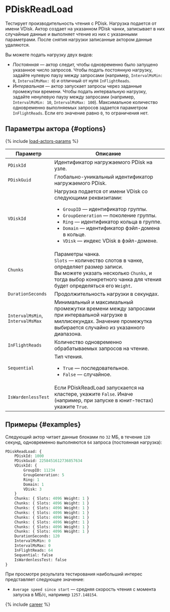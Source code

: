 # PDiskReadLoad

Тестирует производительность чтения с PDisk. Нагрузка подается от имени VDisk. Актор создает на указанном PDisk чанки, записывает в них случайные данные и выполняет чтение из них с указанными параметрами. После снятия нагрузки записанные актором данные удаляются.

Вы можете подать нагрузку двух видов:

* _Постоянная_ — актор следит, чтобы одновременно было запущено указанное число запросов. Чтобы подать постоянную нагрузку, задайте нулевую паузу между запросами (например, `IntervalMsMin: 0`, `IntervalMsMax: 0`) и отличный от нуля `InFlightReads`.
* _Интервальная_ — актор запускает запросы через заданные промежутки времени. Чтобы подать интервальную нагрузку, задайте ненулевую паузу между запросами (например, `IntervalMsMin: 10`, `IntervalMsMax: 100`). Максимальное количество одновременно выполняемых запросов задается параметром `InFlightReads`. Если его значение равно `0`, то ограничения нет.

## Параметры актора {#options}

{% include [load-actors-params](../_includes/load-actors-params.md) %}

| Параметр                             | Описание                                                                                                                                                                                                                                                                                                          |
|--------------------------------------|-------------------------------------------------------------------------------------------------------------------------------------------------------------------------------------------------------------------------------------------------------------------------------------------------------------------|
| `PDiskId`                            | Идентификатор нагружаемого PDisk на узле.                                                                                                                                                                                                                                                                         |
| `PDiskGuid`                          | Глобально-уникальный идентификатор нагружаемого PDisk.                                                                                                                                                                                                                                                            |
| `VDiskId`                            | Нагрузка подается от имени VDisk со следующими реквизитами:<ul><li>`GroupID` — идентификатор группы.</li><li>`GroupGeneration` — поколение группы.</li><li>`Ring` — идентификатор кольца в группе.</li><li>`Domain` — идентификатор фэйл-домена в кольце.</li><li>`VDisk` — индекс VDisk в фэйл-домене.</li></ul> |
| `Chunks`                             | Параметры чанка.<br/>`Slots` — количество слотов в чанке, определяет размер записи.<br/>Вы можете указать несколько `Chunks`, и тогда выбор конкретного чанка для чтения будет определяться его `Weight`.                                                                                                         |
| `DurationSeconds`                    | Продолжительность нагрузки в секундах.                                                                                                                                                                                                                                                                            |
| `IntervalMsMin`,<br/>`IntervalMsMax` | Минимальный и максимальный промежутки времени между запросами при интервальной нагрузке в миллисекундах. Значение промежутка выбирается случайно из указанного диапазона.                                                                                                                                         |
| `InFlightReads`                      | Количество одновременно обрабатываемых запросов на чтение.                                                                                                                                                                                                                                                        |
| `Sequential`                         | Тип чтения.<ul><li>`True` — последовательное.</li><li>`False` — случайное.</li></ul>                                                                                                                                                                                                                              |
| `IsWardenlessTest`                   | Если PDiskReadLoad запускается на кластере, укажите `False`. Иначе (например, при запуске в юнит-тестах) укажите `True`.                                                                                                                                                                                          |

## Примеры {#examples}

Следующий актор читает данные блоками по `32` МБ, в течение `120` секунд, одновременно выполняются `64` запроса (постоянная нагрузка):

```proto
PDiskReadLoad: {
    PDiskId: 1000
    PDiskGuid: 2258451612736857634
    VDiskId: {
        GroupID: 11234
        GroupGeneration: 5
        Ring: 1
        Domain: 1
        VDisk: 3
    }
    Chunks: { Slots: 4096 Weight: 1 }
    Chunks: { Slots: 4096 Weight: 1 }
    Chunks: { Slots: 4096 Weight: 1 }
    Chunks: { Slots: 4096 Weight: 1 }
    Chunks: { Slots: 4096 Weight: 1 }
    Chunks: { Slots: 4096 Weight: 1 }
    Chunks: { Slots: 4096 Weight: 1 }
    Chunks: { Slots: 4096 Weight: 1 }
    DurationSeconds: 120
    IntervalMsMin: 0
    IntervalMsMax: 0
    InFlightReads: 64
    Sequential: false
    IsWardenlessTest: false
}
```

При просмотре результата тестирования наибольший интерес представляет следующее значение:

* `Average speed since start` — средняя скорость чтения с момента запуска в МБ/с, например `1257.148154`.

{% include [career](./_includes/career.md) %}